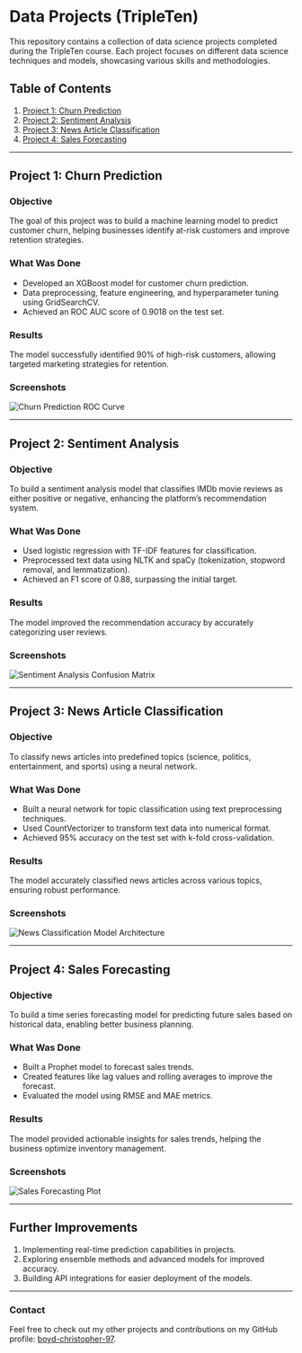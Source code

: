 # Data Projects (TripleTen)

This repository contains a collection of data science projects completed during the TripleTen course. Each project focuses on different data science techniques and models, showcasing various skills and methodologies.

## Table of Contents

1. [Project 1: Churn Prediction](#project-1-churn-prediction)
2. [Project 2: Sentiment Analysis](#project-2-sentiment-analysis)
3. [Project 3: News Article Classification](#project-3-news-article-classification)
4. [Project 4: Sales Forecasting](#project-4-sales-forecasting)

---

## Project 1: Churn Prediction

### Objective
The goal of this project was to build a machine learning model to predict customer churn, helping businesses identify at-risk customers and improve retention strategies.

### What Was Done
- Developed an XGBoost model for customer churn prediction.
- Data preprocessing, feature engineering, and hyperparameter tuning using GridSearchCV.
- Achieved an ROC AUC score of 0.9018 on the test set.

### Results
The model successfully identified 90% of high-risk customers, allowing targeted marketing strategies for retention.

### Screenshots
![Churn Prediction ROC Curve](./images/churn_roc_curve.png)

---

## Project 2: Sentiment Analysis

### Objective
To build a sentiment analysis model that classifies IMDb movie reviews as either positive or negative, enhancing the platform’s recommendation system.

### What Was Done
- Used logistic regression with TF-IDF features for classification.
- Preprocessed text data using NLTK and spaCy (tokenization, stopword removal, and lemmatization).
- Achieved an F1 score of 0.88, surpassing the initial target.

### Results
The model improved the recommendation accuracy by accurately categorizing user reviews.

### Screenshots
![Sentiment Analysis Confusion Matrix](./images/sentiment_confusion_matrix.png)

---

## Project 3: News Article Classification

### Objective
To classify news articles into predefined topics (science, politics, entertainment, and sports) using a neural network.

### What Was Done
- Built a neural network for topic classification using text preprocessing techniques.
- Used CountVectorizer to transform text data into numerical format.
- Achieved 95% accuracy on the test set with k-fold cross-validation.

### Results
The model accurately classified news articles across various topics, ensuring robust performance.

### Screenshots
![News Classification Model Architecture](./images/news_model.png)

---

## Project 4: Sales Forecasting

### Objective
To build a time series forecasting model for predicting future sales based on historical data, enabling better business planning.

### What Was Done
- Built a Prophet model to forecast sales trends.
- Created features like lag values and rolling averages to improve the forecast.
- Evaluated the model using RMSE and MAE metrics.

### Results
The model provided actionable insights for sales trends, helping the business optimize inventory management.

### Screenshots
![Sales Forecasting Plot](./images/sales_forecasting_plot.png)

---

## Further Improvements

1. Implementing real-time prediction capabilities in projects.
2. Exploring ensemble methods and advanced models for improved accuracy.
3. Building API integrations for easier deployment of the models.

---

### Contact

Feel free to check out my other projects and contributions on my GitHub profile: [boyd-christopher-97](https://github.com/boyd-christopher-97).
